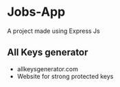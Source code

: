 # Jobs-App

A project made using Express Js

## All Keys generator

- allkeysgenerator.com
- Website for strong protected keys
